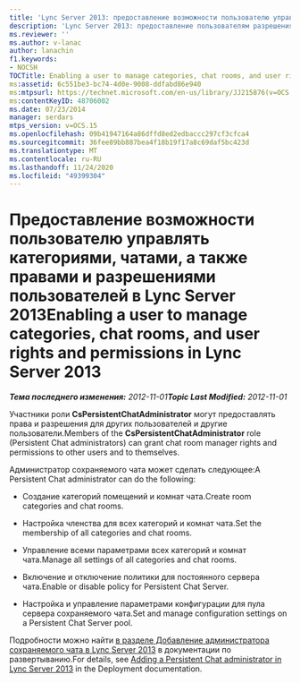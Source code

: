 ```yaml
---
title: 'Lync Server 2013: предоставление возможности пользователю управлять категориями, чатами, а также правами и разрешениями пользователей'
description: 'Lync Server 2013: предоставление пользователям разрешения на Управление категориями, комнатами чата, а так же и правами пользователей и разрешениями.'
ms.reviewer: ''
ms.author: v-lanac
author: lanachin
f1.keywords:
- NOCSH
TOCTitle: Enabling a user to manage categories, chat rooms, and user rights and permissions
ms:assetid: 6c551be3-bc74-4d0e-9008-ddfabd86e940
ms:mtpsurl: https://technet.microsoft.com/en-us/library/JJ215876(v=OCS.15)
ms:contentKeyID: 48706002
ms.date: 07/23/2014
manager: serdars
mtps_version: v=OCS.15
ms.openlocfilehash: 09b41947164a86dffd8ed2edbaccc297cf3cfca4
ms.sourcegitcommit: 36fee89bb887bea4f18b19f17a8c69daf5bc423d
ms.translationtype: MT
ms.contentlocale: ru-RU
ms.lasthandoff: 11/24/2020
ms.locfileid: "49399304"
---
```

# <a name="enabling-a-user-to-manage-categories-chat-rooms-and-user-rights-and-permissions-in-lync-server-2013"></a><span data-ttu-id="6ed36-103">Предоставление возможности пользователю управлять категориями, чатами, а также правами и разрешениями пользователей в Lync Server 2013</span><span class="sxs-lookup"><span data-stu-id="6ed36-103">Enabling a user to manage categories, chat rooms, and user rights and permissions in Lync Server 2013</span></span>

<div data-xmlns="http://www.w3.org/1999/xhtml">

<div class="topic" data-xmlns="http://www.w3.org/1999/xhtml" data-msxsl="urn:schemas-microsoft-com:xslt" data-cs="https://msdn.microsoft.com/">

<div data-asp="https://msdn2.microsoft.com/asp">



</div>

<div id="mainSection">

<div id="mainBody"><span data-ttu-id="6ed36-104">

<span> </span></span><span class="sxs-lookup"><span data-stu-id="6ed36-104">

<span> </span></span></span>

<span data-ttu-id="6ed36-105">_**Тема последнего изменения:** 2012-11-01_</span><span class="sxs-lookup"><span data-stu-id="6ed36-105">_**Topic Last Modified:** 2012-11-01_</span></span>

<span data-ttu-id="6ed36-106">Участники роли **CsPersistentChatAdministrator** могут предоставлять права и разрешения для других пользователей и другие пользователи.</span><span class="sxs-lookup"><span data-stu-id="6ed36-106">Members of the **CsPersistentChatAdministrator** role (Persistent Chat administrators) can grant chat room manager rights and permissions to other users and to themselves.</span></span>

<span data-ttu-id="6ed36-107">Администратор сохраняемого чата может сделать следующее:</span><span class="sxs-lookup"><span data-stu-id="6ed36-107">A Persistent Chat administrator can do the following:</span></span>

  - <span data-ttu-id="6ed36-108">Создание категорий помещений и комнат чата.</span><span class="sxs-lookup"><span data-stu-id="6ed36-108">Create room categories and chat rooms.</span></span>

  - <span data-ttu-id="6ed36-109">Настройка членства для всех категорий и комнат чата.</span><span class="sxs-lookup"><span data-stu-id="6ed36-109">Set the membership of all categories and chat rooms.</span></span>

  - <span data-ttu-id="6ed36-110">Управление всеми параметрами всех категорий и комнат чата.</span><span class="sxs-lookup"><span data-stu-id="6ed36-110">Manage all settings of all categories and chat rooms.</span></span>

  - <span data-ttu-id="6ed36-111">Включение и отключение политики для постоянного сервера чата.</span><span class="sxs-lookup"><span data-stu-id="6ed36-111">Enable or disable policy for Persistent Chat Server.</span></span>

  - <span data-ttu-id="6ed36-112">Настройка и управление параметрами конфигурации для пула сервера сохраняемого чата.</span><span class="sxs-lookup"><span data-stu-id="6ed36-112">Set and manage configuration settings on a Persistent Chat Server pool.</span></span>

<span data-ttu-id="6ed36-113">Подробности можно найти [в разделе Добавление администратора сохраняемого чата в Lync Server 2013](lync-server-2013-adding-a-persistent-chat-administrator.md) в документации по развертыванию.</span><span class="sxs-lookup"><span data-stu-id="6ed36-113">For details, see [Adding a Persistent Chat administrator in Lync Server 2013](lync-server-2013-adding-a-persistent-chat-administrator.md) in the Deployment documentation.</span></span>

<span data-ttu-id="6ed36-114"></div>

<span> </span>

</div>

</div>

</span><span class="sxs-lookup"><span data-stu-id="6ed36-114"></div>

<span> </span>

</div>

</div>

</span></span></div>

